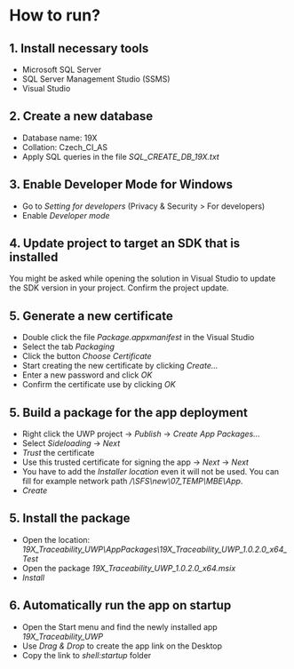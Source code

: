 # How to run?

## 1. Install necessary tools

- Microsoft SQL Server
- SQL Server Management Studio (SSMS)
- Visual Studio

## 2. Create a new database

- Database name: 19X
- Collation: Czech_CI_AS
- Apply SQL queries in the file *SQL_CREATE_DB_19X.txt*

## 3. Enable Developer Mode for Windows

- Go to *Setting for developers* (Privacy & Security > For developers)
- Enable *Developer mode*

## 4. Update project to target an SDK that is installed

You might be asked while opening the solution in Visual Studio to update the SDK version in your project. Confirm the project update.

## 5. Generate a new certificate

- Double click the file *Package.appxmanifest* in the Visual Studio
- Select the tab *Packaging*
- Click the button *Choose Certificate*
- Start creating the new certificate by clicking *Create...*
- Enter a new password and click *OK*
- Confirm the certificate use by clicking *OK*

## 5. Build a package for the app deployment

- Right click the UWP project -> *Publish* -> *Create App Packages...*
- Select *Sideloading* -> *Next*
- *Trust* the certificate
- Use this trusted certificate for signing the app -> *Next* -> *Next*
- You have to add the *Installer location* even it will not be used. You can fill for example network path *\/\SFS\new\07_TEMP\MBE\App*.
- *Create*

## 5. Install the package

- Open the location: *19X_Traceability_UWP\AppPackages\19X_Traceability_UWP_1.0.2.0_x64_Test*
- Open the package *19X_Traceability_UWP_1.0.2.0_x64.msix*
- *Install*

## 6. Automatically run the app on startup

- Open the Start menu and find the newly installed app *19X_Traceability_UWP*
- Use *Drag & Drop* to create the app link on the Desktop
- Copy the link to *shell:startup* folder